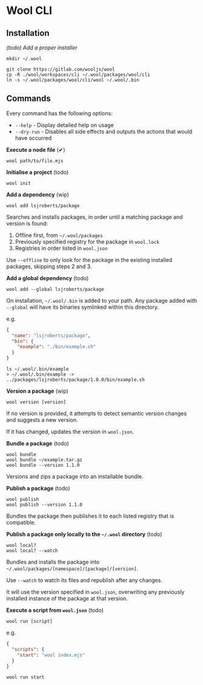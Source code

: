 # Wool CLI

## Installation

_(todo) Add a proper installer_

```
mkdir ~/.wool
```

```
git clone https://gitlab.com/wooljs/wool
cp -R ./wool/workspaces/cli ~/.wool/packages/wool/cli
ln -s ~/.wool/packages/wool/cli/wool ~/.wool/.bin
```

## Commands

Every command has the following options:

- `--help` - Display detailed help on usage
- `--dry-run` - Disables all side effects and outputs the actions that would have occurred

**Execute a node file** (✔)

```
wool path/to/file.mjs
```

**Initialise a project** (todo)

```
wool init
```

**Add a dependency** (wip)

```
wool add lsjroberts/package
```

Searches and installs packages, in order until a matching package and version is found:

1.  Offline first, from `~/.wool/packages`
2.  Previously specified registry for the package in `wool.lock`
3.  Registries in order listed in `wool.json`

Use `--offline` to only look for the package in the existing installed packages, skipping steps 2 and 3.

**Add a global dependency** (todo)

```
wool add --global lsjroberts/package
```

On installation, `~/.wool/.bin` is added to your path. Any package added with `--global` will have its binaries symlinked within this directory.

e.g.

```json
{
  "name": "lsjroberts/package",
  "bin": {
    "example": "./bin/example.sh"
  }
}
```

```
ls ~/.wool/.bin/example
> ~/.wool/.bin/example -> ../packages/lsjroberts/package/1.0.0/bin/example.sh
```

<!-- **Symlink a package to `~/.wool/packages`** (todo)

```
wool link .
``` -->

**Version a package** (wip)

```
wool version [version]
```

If no version is provided, it attempts to detect semantic version changes and suggests a new version.

If it has changed, updates the version in `wool.json`.

**Bundle a package** (todo)

```
wool bundle
wool bundle ~/example.tar.gz
wool bundle --version 1.1.0
```

Versions and zips a package into an installable bundle.

**Publish a package** (todo)

```
wool publish
wool publish --version 1.1.0
```

Bundles the package then publishes it to each listed registry that is compatible.

**Publish a package only locally to the `~/.wool` directory** (todo)

```
wool local?
wool local? --watch
```

Bundles and installs the package into `~/.wool/packages/[namespace]/[package]/[version]`.

Use `--watch` to watch its files and republish after any changes.

It will use the version specified in `wool.json`, overwriting any previously installed instance of the package at that version.

**Execute a script from `wool.json`** (todo)

```
wool run [script]
```

e.g.

```json
{
  "scripts": {
    "start": "wool index.mjs"
  }
}
```

```
wool run start
```
